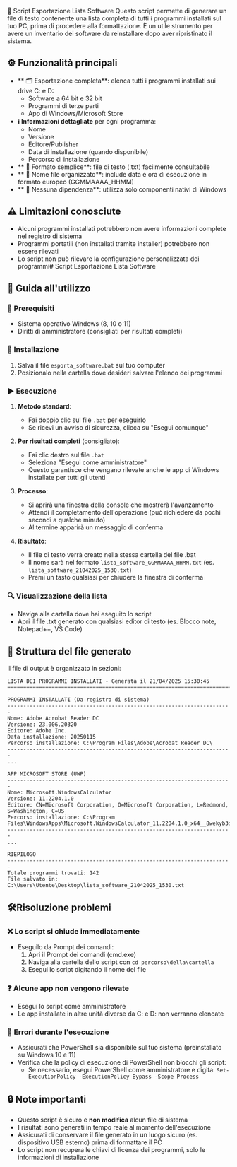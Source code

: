 📄 Script Esportazione Lista Software
Questo script permette di generare un file di testo contenente una lista completa di tutti i programmi installati sul tuo PC, prima di procedere alla formattazione. È un utile strumento per avere un inventario dei software da reinstallare dopo aver ripristinato il sistema.

## ⚙️ Funzionalità principali

- ** 🗂️ Esportazione completa**: elenca tutti i programmi installati sui drive C: e D:
  - Software a 64 bit e 32 bit
  - Programmi di terze parti 
  - App di Windows/Microsoft Store
- **ℹ️ Informazioni dettagliate** per ogni programma:
  - Nome
  - Versione
  - Editore/Publisher
  - Data di installazione (quando disponibile)
  - Percorso di installazione
- ** 📝 Formato semplice**: file di testo (.txt) facilmente consultabile
- ** 📅 Nome file organizzato**: include data e ora di esecuzione in formato europeo (GGMMAAAA_HHMM)
- ** 🔌 Nessuna dipendenza**: utilizza solo componenti nativi di Windows

## ⚠️ Limitazioni conosciute

- Alcuni programmi installati potrebbero non avere informazioni complete nel registro di sistema
- Programmi portatili (non installati tramite installer) potrebbero non essere rilevati
- Lo script non può rilevare la configurazione personalizzata dei programmi# Script Esportazione Lista Software

## 📘 Guida all'utilizzo

### 🧰 Prerequisiti
- Sistema operativo Windows (8, 10 o 11)
- Diritti di amministratore (consigliati per risultati completi)

### 💾 Installazione
1. Salva il file `esporta_software.bat` sul tuo computer
2. Posizionalo nella cartella dove desideri salvare l'elenco dei programmi

### ▶️ Esecuzione
1. **Metodo standard**:
   - Fai doppio clic sul file `.bat` per eseguirlo
   - Se ricevi un avviso di sicurezza, clicca su "Esegui comunque"

2. **Per risultati completi** (consigliato):
   - Fai clic destro sul file `.bat`
   - Seleziona "Esegui come amministratore"
   - Questo garantisce che vengano rilevate anche le app di Windows installate per tutti gli utenti

3. **Processo**:
   - Si aprirà una finestra della console che mostrerà l'avanzamento
   - Attendi il completamento dell'operazione (può richiedere da pochi secondi a qualche minuto)
   - Al termine apparirà un messaggio di conferma

4. **Risultato**:
   - Il file di testo verrà creato nella stessa cartella del file .bat
   - Il nome sarà nel formato `lista_software_GGMMAAAA_HHMM.txt` (es. `lista_software_21042025_1530.txt`)
   - Premi un tasto qualsiasi per chiudere la finestra di conferma

### 🔍 Visualizzazione della lista
- Naviga alla cartella dove hai eseguito lo script
- Apri il file .txt generato con qualsiasi editor di testo (es. Blocco note, Notepad++, VS Code)

## 📑 Struttura del file generato

Il file di output è organizzato in sezioni:

```
LISTA DEI PROGRAMMI INSTALLATI - Generata il 21/04/2025 15:30:45
=======================================================================

PROGRAMMI INSTALLATI (Da registro di sistema)
-----------------------------------------------------------------------
Nome: Adobe Acrobat Reader DC
Versione: 23.006.20320
Editore: Adobe Inc.
Data installazione: 20250115
Percorso installazione: C:\Program Files\Adobe\Acrobat Reader DC\
-----------------------------------------------------------------------
...

APP MICROSOFT STORE (UWP)
-----------------------------------------------------------------------
Nome: Microsoft.WindowsCalculator
Versione: 11.2204.1.0
Editore: CN=Microsoft Corporation, O=Microsoft Corporation, L=Redmond, S=Washington, C=US
Percorso installazione: C:\Program Files\WindowsApps\Microsoft.WindowsCalculator_11.2204.1.0_x64__8wekyb3d8bbwe
-----------------------------------------------------------------------
...

RIEPILOGO
-----------------------------------------------------------------------
Totale programmi trovati: 142
File salvato in: C:\Users\Utente\Desktop\lista_software_21042025_1530.txt
```

## 🛠️Risoluzione problemi

### ❌ Lo script si chiude immediatamente
- Eseguilo da Prompt dei comandi:
  1. Apri il Prompt dei comandi (cmd.exe)
  2. Naviga alla cartella dello script con `cd percorso\della\cartella`
  3. Esegui lo script digitando il nome del file

### ❓ Alcune app non vengono rilevate
- Esegui lo script come amministratore
- Le app installate in altre unità diverse da C: e D: non verranno elencate

### 🧪 Errori durante l'esecuzione
- Assicurati che PowerShell sia disponibile sul tuo sistema (preinstallato su Windows 10 e 11)
- Verifica che la policy di esecuzione di PowerShell non blocchi gli script:
  - Se necessario, esegui PowerShell come amministratore e digita:
    `Set-ExecutionPolicy -ExecutionPolicy Bypass -Scope Process`

## 🔒 Note importanti

- Questo script è sicuro e **non modifica** alcun file di sistema
- I risultati sono generati in tempo reale al momento dell'esecuzione
- Assicurati di conservare il file generato in un luogo sicuro (es. dispositivo USB esterno) prima di formattare il PC
- Lo script non recupera le chiavi di licenza dei programmi, solo le informazioni di installazione
